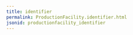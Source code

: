 ```yaml
---
title: identifier
permalink: ProductionFacility.identifier.html
jsonid: productionfacility_identifier
---
```

